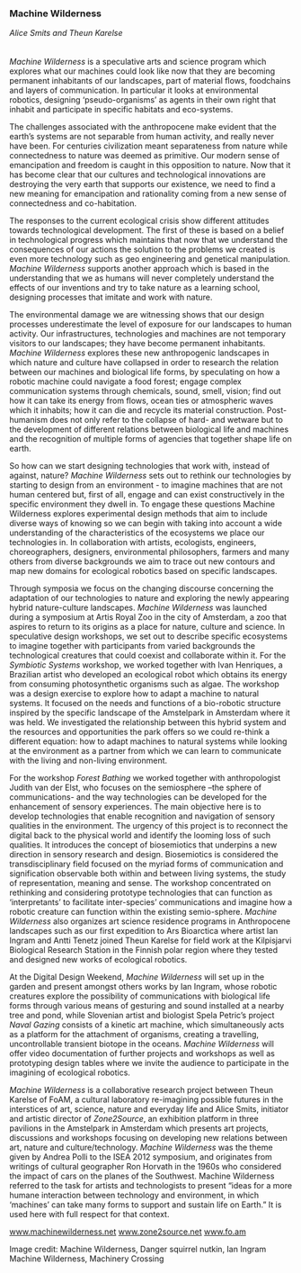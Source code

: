 ### Machine Wilderness
_Alice Smits and Theun Karelse_
<br />
<br />
<br />
_Machine Wilderness_ is a speculative arts and science program which explores what our machines could look like now that they are becoming permanent inhabitants of our landscapes, part of material flows, foodchains and layers of communication. In particular it looks at environmental robotics, designing ‘pseudo-organisms’ as agents in their own right that inhabit and participate in specific habitats and eco-systems.

The challenges associated with the anthropocene make evident that the earth’s systems are not separable from human activity, and really never have been. For centuries civilization meant separateness from nature while connectedness to nature was deemed as primitive. Our modern sense of emancipation and freedom is caught in this opposition to nature. Now that it has become clear that our cultures and technological innovations are destroying the very earth that supports our existence, we need to find a new meaning for emancipation and rationality coming from a new sense of connectedness and co-habitation.

The responses to the current ecological crisis show different attitudes towards technological development. The first of these is based on a belief in technological progress which maintains that now that we understand the consequences of our actions the solution to the problems we created is even more technology such as geo engineering and genetical manipulation. _Machine Wilderness_ supports another approach which is based in the understanding that we as humans will never completely understand the effects of our inventions and try to take nature as a learning school, designing processes that imitate and work with nature. 

The environmental damage we are witnessing shows that our design processes underestimate the level of exposure for our landscapes to human activity. Our infrastructures, technologies and machines are not temporary visitors to our landscapes; they have become permanent inhabitants. _Machine Wilderness_ explores these new anthropogenic landscapes in which nature and culture have collapsed in order to research the relation between our machines and biological life forms, by speculating on how a robotic machine could navigate a food forest; engage complex communication systems through chemicals, sound, smell, vision; find out how it can take its energy from flows, ocean ties or atmospheric waves which it inhabits; how it can die and recycle its material construction. Post-humanism does not only refer to the collapse of hard- and wetware but to the development of different relations between biological life and machines and the recognition of multiple forms of agencies that together shape life on earth.

So how can we start designing technologies that work with, instead of against, nature? _Machine Wilderness_ sets out to rethink our technologies by starting to design from an environment -  to imagine machines that are not human centered but, first of all, engage and can exist constructively in the specific environment they dwell in. To engage these questions Machine Wilderness explores experimental design methods that aim to include diverse ways of knowing so we can begin with taking into account a wide understanding of the characteristics of the ecosystems we place our technologies in. In collaboration with artists, ecologists, engineers, choreographers, designers, environmental philosophers, farmers and many others from diverse backgrounds we aim to trace out new contours and map new domains for ecological robotics based on specific landscapes.

Through symposia we focus on the changing discourse concerning the adaptation of our technologies to nature and exploring the newly appearing hybrid nature-culture landscapes. _Machine Wilderness_ was launched during a symposium at Artis Royal Zoo in the city of Amsterdam, a zoo that aspires to return to its origins as a place for nature, culture and science. In speculative design workshops, we set out to describe specific ecosystems to imagine together with participants from varied backgrounds the technological creatures that could coexist and collaborate within it. For the _Symbiotic Systems_ workshop, we worked together with Ivan Henriques, a Brazilian artist who developed an ecological robot which obtains its energy from consuming photosynthetic organisms such as algae. The workshop was a design exercise to explore how to adapt a machine to natural systems. It focused on the needs and functions of a bio-robotic structure inspired by the specific landscape of the Amstelpark in Amsterdam where it was held. We investigated the relationship between this hybrid system and the resources and opportunities the park offers so we could re-think a different equation: how to adapt machines to natural systems while looking at the environment as a partner from which we can learn to communicate with the living and non-living environment. 

For the workshop _Forest Bathing_ we worked together with anthropologist Judith van der Elst, who focuses on the semiosphere –the sphere of communications- and the way technologies can be developed for the enhancement of sensory experiences. The main objective here is to develop technologies that enable recognition and navigation of sensory qualities in the environment. The urgency of this project is to reconnect the digital back to the physical world and identify the looming loss of such qualities. It introduces the concept of biosemiotics that underpins a new direction in sensory research and design. Biosemiotics is considered the transdisciplinary field focused on the myriad forms of communication and signification observable both within and between living systems, the study of representation, meaning and sense. The workshop concentrated on rethinking and considering prototype technologies that can function as ‘interpretants’ to facilitate inter-species’ communications and imagine how a robotic creature can function within the existing semio-sphere.  _Machine Wilderness_ also organizes art science residence programs in Anthropocene landscapes such as our first expedition to Ars Bioarctica where artist Ian Ingram and Antti Tenetz joined Theun Karelse for field work at the Kilpisjarvi Biological Research Station in the Finnish polar region where they tested and designed new works of ecological robotics.

At the Digital Design Weekend, _Machine Wilderness_ will set up in the garden and present amongst others works by Ian Ingram, whose robotic creatures explore the possibility of communications with biological life forms through various means of gesturing and sound installed at a nearby tree and pond, while Slovenian artist and biologist Spela Petric’s project _Naval Gazing_ consists of  a kinetic art machine, which simultaneously acts as a platform for the attachment of organisms, creating a travelling, uncontrollable transient biotope in the oceans. _Machine Wilderness_ will offer video documentation of further projects and workshops as well as prototyping design tables where we invite the audience to participate in the imagining of ecological robotics.

_Machine Wilderness_ is a collaborative research project between Theun Karelse of FoAM, a cultural laboratory re-imagining possible futures in the interstices of art, science, nature and everyday life and Alice Smits, initiator and artistic director of _Zone2Source_, an exhibition platform in three pavilions in the Amstelpark in Amsterdam which presents art projects, discussions and workshops focusing on developing new relations between art, nature and culture/technology. _Machine Wilderness_ was the theme given by Andrea Polli to the ISEA 2012 symposium, and originates from writings of cultural geographer Ron Horvath in the 1960s who considered the impact of cars on the planes of the Southwest. Machine Wilderness referred to the task for artists and technologists to present “ideas for a more humane interaction between technology and environment, in which ‘machines’ can take many forms to support and sustain life on Earth.” It is used here with full respect for that context.

www.machinewilderness.net
www.zone2source.net
www.fo.am

Image credit:
Machine Wilderness, Danger squirrel nutkin, Ian Ingram
Machine Wilderness, Machinery Crossing
